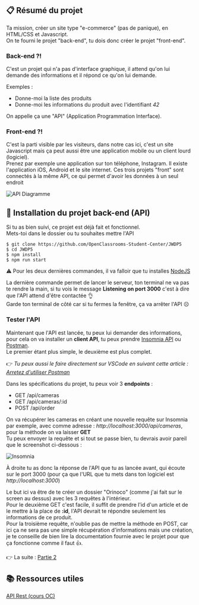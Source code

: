 ## 📋 Résumé du projet

Ta mission, créer un site type "e-commerce" (pas de panique), en HTML/CSS et Javascript.  
On te fourni le projet "back-end", tu dois donc créer le projet "front-end".  

### Back-end ?!

C'est un projet qui n'a pas d'interface graphique, il attend qu'on lui demande des informations et il répond ce qu'on lui demande.  

Exemples :

- Donne-moi la liste des produits
- Donne-moi les informations du produit avec l'identifiant _42_

On appelle ça une "API" (Application Programmation Interface).

### Front-end ?!

C'est la parti visible par les visiteurs, dans notre cas ici, c'est un site Javascript mais ça peut aussi être une application mobile ou un client lourd (logiciel).  
Prenez par exemple une application sur ton téléphone, Instagram. Il existe l'application iOS, Android et le site internet. Ces trois projets "front" sont connectés à la même API, ce qui permet d'avoir les données à un seul endroit

![API Diagramme](resources/api_diagram.png)

## 🔧 Installation du projet back-end (API)

Si tu as bien suivi, ce projet est déjà fait et fonctionnel.  
Mets-toi dans le dossier ou tu souhaites mettre l'API

```shell
$ git clone https://github.com/OpenClassrooms-Student-Center/JWDP5
$ cd JWDP5  
$ npm install  
$ npm run start
```

⚠️ Pour les deux dernières commandes, il va falloir que tu installes [NodeJS](https://nodejs.org/fr/) 

La dernière commande permet de lancer le serveur, ton terminal ne va pas te rendre la main, si tu vois le message **Listening on port 3000** c'est à dire que l'API attend d'être contactée 👌  
Garde ton terminal de côté car si tu fermes la fenêtre, ça va arrêter l'API ☹️

### Tester l'API

Maintenant que l'API est lancée, tu peux lui demander des informations, pour cela on va installer un **client API**, tu peux prendre [Insomnia API](https://insomnia.rest/) ou [Postman](https://www.postman.com/).  
Le premier étant plus simple, le deuxième est plus complet.

👉 _Tu peux aussi le faire directement sur VSCode en suivant cette article : [Arretez d'utiliser Postman](/article/transverse/arretez-d-utiliser-postman)_

Dans les spécifications du projet, tu peux voir 3 **endpoints** :

- GET /api/cameras
- GET /api/cameras/:id
- POST /api/order

On va récupérer les cameras en créant une nouvelle requête sur Insomnia par exemple, avec comme adresse : _http://localhost:3000/api/cameras_, pour la méthode on va laisser **GET**  
Tu peux envoyer la requête et si tout se passe bien, tu devrais avoir pareil que le screenshot ci-dessous :

![Insomnia](resources/insomnia_1.jpg)

À droite tu as donc la réponse de l'API que tu as lancée avant, qui écoute sur le port 3000 (pour ça que l'URL que tu mets dans ton logiciel est _http://localhost:3000_)

Le but ici va être de te créer un dossier "Orinoco" (comme j'ai fait sur le screen au dessus) avec les 3 requêtes à l'intérieur.  
Pour le deuxième GET c'est facile, il suffit de prendre l'id d'un article et de le mettre à la place de **:id**, l'API devrait te répondre seulement les informations de ce produit.  
Pour la troisième requête, n'oublie pas de mettre la méthode en POST, car ici ça ne sera pas une simple récupération d'informations mais une création, je te conseille de bien lire la documentation fournie avec le projet pour que ça fonctionne comme il faut 👍.

👉 La suite : [Partie 2](/article/dw/p5-bien-commencer-le-projet-part-2)

## 📚 Ressources utiles

[API Rest (cours OC)](https://openclassrooms.com/fr/courses/6573181-adoptez-les-api-rest-pour-vos-projets-web)